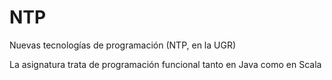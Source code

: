 # NTP
Nuevas tecnologías de programación (NTP, en la UGR)

La asignatura trata de programación funcional tanto en Java como en Scala
